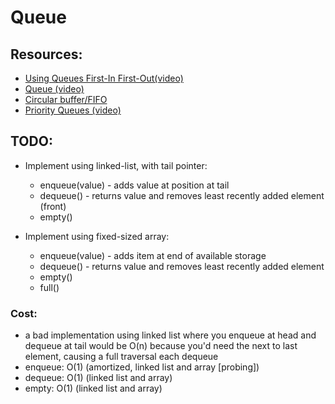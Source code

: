 <!--
@Author: Anas Aboureada <anas>
@Date:   Mon, 20th Mar 2017, T 19:01 +01:00
@Email:  me@anasaboureada.com
@Last modified by:   anas
@Last modified time: Mon, 20th Mar 2017, T 19:03 +01:00
@License: MIT License
@Copyright: Copyright (c) 2017 Anas Aboureada <me@anasaboureada.com>
-->

# Queue

## Resources:

-   [Using Queues First-In First-Out(video)](https://www.lynda.com/Developer-Programming-Foundations-tutorials/Using-queues-first-first-out/149042/177122-4.html)
-   [Queue (video)](https://www.coursera.org/learn/data-structures/lecture/EShpq/queue)
-   [Circular buffer/FIFO](https://en.wikipedia.org/wiki/Circular_buffer)
-   [Priority Queues (video)](https://www.lynda.com/Developer-Programming-Foundations-tutorials/Priority-queues-deques/149042/177123-4.html)

## TODO:

-   Implement using linked-list, with tail pointer:

    -   enqueue(value) - adds value at position at tail
    -   dequeue() - returns value and removes least recently added element (front)
    -   empty()

-   Implement using fixed-sized array:

    -   enqueue(value) - adds item at end of available storage
    -   dequeue() - returns value and removes least recently added element
    -   empty()
    -   full()

### Cost:

-   a bad implementation using linked list where you enqueue at head and dequeue at tail would be O(n)
      because you'd need the next to last element, causing a full traversal each dequeue
-   enqueue: O(1) (amortized, linked list and array [probing])
-   dequeue: O(1) (linked list and array)
-   empty: O(1) (linked list and array)
